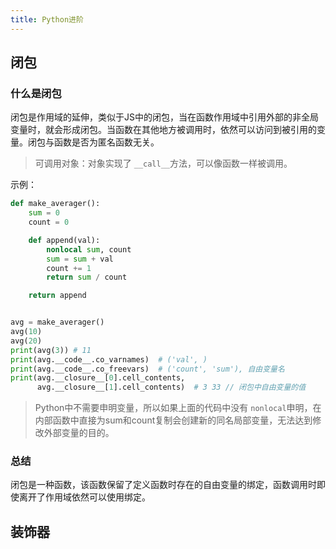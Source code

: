 ```yaml
---
title: Python进阶
---
```

## 闭包

### 什么是闭包

闭包是作用域的延伸，类似于JS中的闭包，当在函数作用域中引用外部的非全局变量时，就会形成闭包。当函数在其他地方被调用时，依然可以访问到被引用的变量。闭包与函数是否为匿名函数无关。

> 可调用对象：对象实现了 `__call__`方法，可以像函数一样被调用。

示例：

```python
def make_averager():
    sum = 0
    count = 0

    def append(val):
        nonlocal sum, count
        sum = sum + val
        count += 1
        return sum / count

    return append


avg = make_averager()
avg(10)
avg(20)
print(avg(3)) # 11
print(avg.__code__.co_varnames)  # ('val', )
print(avg.__code__.co_freevars)  # ('count', 'sum'), 自由变量名
print(avg.__closure__[0].cell_contents,
      avg.__closure__[1].cell_contents)  # 3 33 // 闭包中自由变量的值
```

> Python中不需要申明变量，所以如果上面的代码中没有 `nonlocal`申明，在内部函数中直接为sum和count复制会创建新的同名局部变量，无法达到修改外部变量的目的。

### 总结

闭包是一种函数，该函数保留了定义函数时存在的自由变量的绑定，函数调用时即使离开了作用域依然可以使用绑定。

## 装饰器

